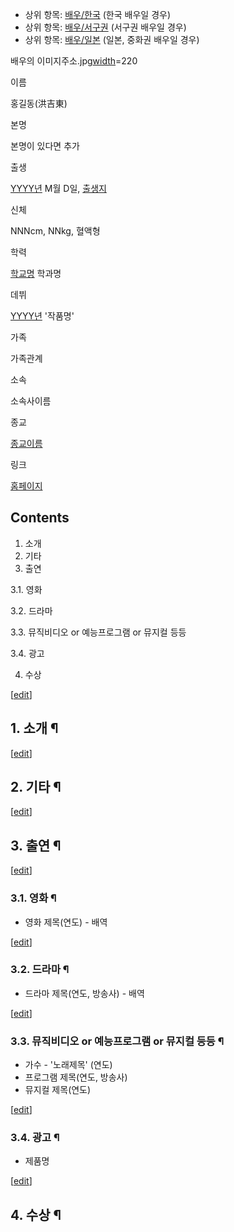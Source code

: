   * 상위 항목: [배우/한국](%EB%B0%B0%EC%9A%B0/%ED%95%9C%EA%B5%AD.md) (한국 배우일 경우)
  * 상위 항목: [배우/서구권](%EB%B0%B0%EC%9A%B0/%EC%84%9C%EA%B5%AC%EA%B6%8C.md) (서구권 배우일 경우)
  * 상위 항목: [배우/일본](%EB%B0%B0%EC%9A%B0/%EC%9D%BC%EB%B3%B8.md) (일본, 중화권 배우일 경우)  
  

배우의 이미지주소.jpg[width](width.md)=220

이름

홍길동(洪吉東)

본명

본명이 있다면 추가

출생

[YYYY년](YYYY%EB%85%84.md) M월 D일, [출생지](%EC%B6%9C%EC%83%9D%EC%A7%80.md)

신체

NNNcm, NNkg, 혈액형

학력

[학교명](%ED%95%99%EA%B5%90%EB%AA%85.md) 학과명

데뷔

[YYYY년](YYYY%EB%85%84.md) '작품명'

가족

가족관계

소속

소속사이름

종교

[종교이름](%EC%A2%85%EA%B5%90%EC%9D%B4%EB%A6%84.md)

링크

[홈페이지](http://URL)

  

## Contents

    

1. 소개 
2. 기타 
3. 출연 
    

3.1. 영화

3.2. 드라마

3.3. 뮤직비디오 or 예능프로그램 or 뮤지컬 등등

3.4. 광고

4. 수상 

[[edit](http://rigvedawiki.net/r1/wiki.php/ActorTemplate?action=edit&section=1
)]

## 1. 소개 ¶

  

[[edit](http://rigvedawiki.net/r1/wiki.php/ActorTemplate?action=edit&section=2
)]

## 2. 기타 ¶

  

[[edit](http://rigvedawiki.net/r1/wiki.php/ActorTemplate?action=edit&section=3
)]

## 3. 출연 ¶

[[edit](http://rigvedawiki.net/r1/wiki.php/ActorTemplate?action=edit&section=4
)]

### 3.1. 영화 ¶

  * 영화 제목(연도) - 배역  

[[edit](http://rigvedawiki.net/r1/wiki.php/ActorTemplate?action=edit&section=5
)]

### 3.2. 드라마 ¶

  * 드라마 제목(연도, 방송사) - 배역  

[[edit](http://rigvedawiki.net/r1/wiki.php/ActorTemplate?action=edit&section=6
)]

### 3.3. 뮤직비디오 or 예능프로그램 or 뮤지컬 등등 ¶

  * 가수 - '노래제목' (연도)
  * 프로그램 제목(연도, 방송사)
  * 뮤지컬 제목(연도)  

[[edit](http://rigvedawiki.net/r1/wiki.php/ActorTemplate?action=edit&section=7
)]

### 3.4. 광고 ¶

  * 제품명  

[[edit](http://rigvedawiki.net/r1/wiki.php/ActorTemplate?action=edit&section=8
)]

## 4. 수상 ¶

  

